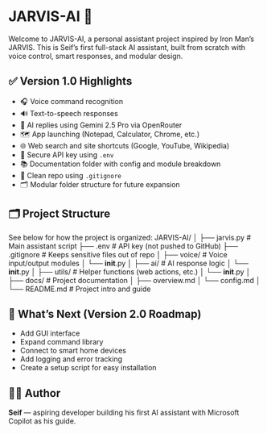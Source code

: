 # JARVIS-AI 🤖

Welcome to JARVIS-AI, a personal assistant project inspired by Iron Man’s JARVIS. This is Seif’s first full-stack AI assistant, built from scratch with voice control, smart responses, and modular design.

## ✅ Version 1.0 Highlights

- 🎧 Voice command recognition
- 🔊 Text-to-speech responses
- 🧠 AI replies using Gemini 2.5 Pro via OpenRouter
- 🗺️ App launching (Notepad, Calculator, Chrome, etc.)
- 🌐 Web search and site shortcuts (Google, YouTube, Wikipedia)
- 🔐 Secure API key using `.env`
- 📚 Documentation folder with config and module breakdown
- 🧹 Clean repo using `.gitignore`
- 🗂️ Modular folder structure for future expansion

## 🗂️ Project Structure

See below for how the project is organized:
JARVIS-AI/
│
├── jarvis.py               # Main assistant script
├── .env                    # API key (not pushed to GitHub)
├── .gitignore              # Keeps sensitive files out of repo
│
├── voice/                  # Voice input/output modules
│   └── __init__.py
│
├── ai/                     # AI response logic
│   └── __init__.py
│
├── utils/                  # Helper functions (web actions, etc.)
│   └── __init__.py
│
├── docs/                   # Project documentation
│   ├── overview.md
│   └── config.md
│
└── README.md               # Project intro and guide


## 🚀 What’s Next (Version 2.0 Roadmap)

- Add GUI interface
- Expand command library
- Connect to smart home devices
- Add logging and error tracking
- Create a setup script for easy installation

## 👨‍💻 Author

**Seif** — aspiring developer building his first AI assistant with Microsoft Copilot as his guide.
